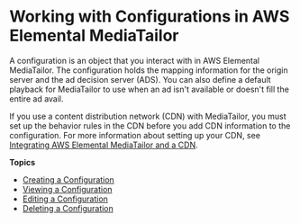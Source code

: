 # Working with Configurations in AWS Elemental MediaTailor<a name="configurations"></a>

A configuration is an object that you interact with in AWS Elemental MediaTailor\. The configuration holds the mapping information for the origin server and the ad decision server \(ADS\)\. You can also define a default playback for MediaTailor to use when an ad isn't available or doesn't fill the entire ad avail\.

If you use a content distribution network \(CDN\) with MediaTailor, you must set up the behavior rules in the CDN before you add CDN information to the configuration\. For more information about setting up your CDN, see [Integrating AWS Elemental MediaTailor and a CDN](integrating-cdn-standard.md)\.

**Topics**
+ [Creating a Configuration](configurations-create.md)
+ [Viewing a Configuration](configurations-view.md)
+ [Editing a Configuration](configurations-edit.md)
+ [Deleting a Configuration](configurations-delete.md)